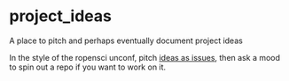 # project_ideas
A place to pitch and perhaps eventually document project ideas


In the style of the ropensci unconf, pitch [ideas as issues](https://github.com/Lingtax/project_ideas/issues),  then ask a mood to spin out a repo if you want to work on it. 
